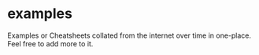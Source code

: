 # examples
Examples or Cheatsheets collated from the internet over time in one-place. Feel free to add more to it.
